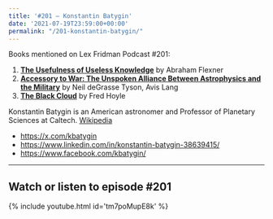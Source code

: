 ```yaml
---
title: '#201 – Konstantin Batygin'
date: '2021-07-19T23:59:00+00:00'
permalink: "/201-konstantin-batygin/"
---
```


Books mentioned on Lex Fridman Podcast #201:

1. <b><a href="https://amzn.to/3jresn4" target="_blank" rel="sponsored noopener noreferrer">The Usefulness of Useless Knowledge</a></b> by Abraham Flexner
2. <b><a href="https://amzn.to/3Vo2w2X" target="_blank" rel="sponsored noopener noreferrer">Accessory to War: The Unspoken Alliance Between Astrophysics and the Military</a></b> by Neil deGrasse Tyson, Avis Lang
3. <b><a href="https://amzn.to/3hLFDsv" target="_blank" rel="sponsored noopener noreferrer">The Black Cloud</a></b> by Fred Hoyle

<!--more-->

Konstantin Batygin is an American astronomer and Professor of Planetary Sciences at Caltech. <a href="https://en.wikipedia.org/wiki/Konstantin_Batygin" target="_blank">Wikipedia</a>

- <a href="https://x.com/kbatygin" target="_blank">https://x.com/kbatygin</a>
- <a href="https://www.linkedin.com/in/konstantin-batygin-38639415/" target="_blank">https://www.linkedin.com/in/konstantin-batygin-38639415/</a>
- <a href="https://www.facebook.com/kbatygin/" target="_blank">https://www.facebook.com/kbatygin/</a>

- - - - - -

## Watch or listen to episode #201

{% include youtube.html id='tm7poMupE8k' %}